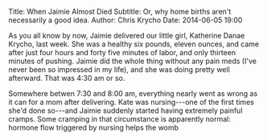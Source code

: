 Title: When Jaimie Almost Died
Subtitle: Or, why home births aren't necessarily a good idea.
Author: Chris Krycho
Date: 2014-06-05 19:00

As you all know by now, Jaimie delivered our little girl, Katherine Danae Krycho, last week. She was a healthy six pounds, eleven ounces, and came after just four hours and forty five minutes of labor, and only thirteen minutes of pushing. Jaimie did the whole thing without any pain meds (I've never been so impressed in my life), and she was doing pretty well afterward. That was 4:30 am or so.

Somewhere betwen 7:30 and 8:00 am, everything nearly went as wrong as it can for a mom after delivering. Kate was nursing---one of the first times she'd done so---and Jaimie suddenly started having extremely painful cramps. Some cramping in that circumstance is apparently normal: hormone flow triggered by nursing helps the womb 